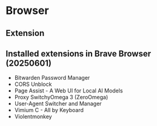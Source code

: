 # Browser

## Extension

## Installed extensions in Brave Browser (20250601)

- Bitwarden Password Manager
- CORS Unblock
- Page Assist - A Web UI for Local AI Models
- Proxy SwitchyOmega 3 (ZeroOmega)
- User-Agent Switcher and Manager
- Vimium C - All by Keyboard
- Violentmonkey
